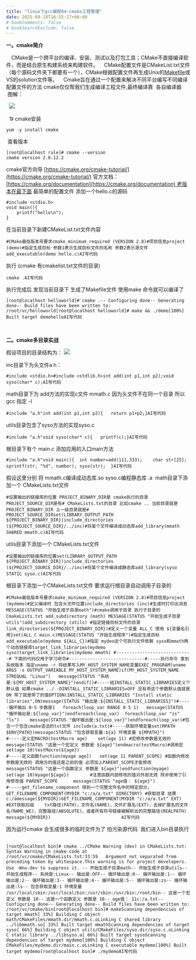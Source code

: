 ```yaml
---
title: "linux下gcc编程04-cmake工程管理"
date: 2025-09-18T16:55:17+08:00
# bookComments: false
# bookSearchExclude: false
---
```


**一。cmake简介**

 
　CMake是一个跨平台的编译、安装、测试以及打包工具；CMake不直接编译软件，而是结合原生构建系统来构建软件。
    CMake配置文件是CMakeList.txt文件（每个源码文件夹下都要有一个），CMake根据配置文件再生成Unix的[Makefile](https://so.csdn.net/so/search?q=Makefile&spm=1001.2101.3001.7020)或VS的solution文件等。
    Cmake旨在通过一个配置来解决不同平台编写不同编译配置文件的方法 cmake仅仅帮我们生成编译工程文件,最终编译靠
  各自编译器
    图解：

 
  ![](https://i-blog.csdnimg.cn/blog_migrate/1fbb72b9128db069fb1f66281a19e9c2.png)

 
  1》 cmake安装 

 
```
yum -y install cmake
```

 
 查看版本

 
```
[root@localhost rule]# cmake --version
cmake version 2.8.12.2
```

 
cmake官方向导 [https://cmake.org/cmake-tutorial/](https://cmake.org/cmake-tutorial/)
 官方文档：[https://cmake.org/documentation](https://cmake.org/documentation) 老版本在最下面
 最简单的配置文件
 添加一个hello.c的源码

 
```
#include <stdio.h>
void main(){
	printf("hello\n");
}
```

 
在当前目录下新建CMakeList.txt文件内容

 
```
#CMake最低版本号要求cmake_minimum_required (VERSION 2.8)#项目信息project (demo)#指定生成目标 参数1表示生成目标文件的名称 参数2表示源文件add_executable(demo hello.c)AI写代码
```

 
执行 (cmake 有cmakelist.txt文件的目录)

 
```
cmake .AI写代码
```

 
执行完成后 发现当前目录下 生成了Makefile文件 使用make 命令就可以编译了

 
```
[root@localhost helloworld]# cmake .-- Configuring done-- Generating done-- Build files have been written to: /root/vc/helloworld[root@localhost helloworld]# make && ./demo[100%] Built target demohelloAI写代码
```

 
 

 
**二。cmake多目录实战**

 
假设项目的目录结构为：
![](https://i-blog.csdnimg.cn/blog_migrate/d5c75ffa32b00246bef63f7c2961c858.png)

 
inc目录下为头文件a.h：

 
```
#include <stdio.h>#include <stdlib.h>int add(int p1,int p2);void syso(char* c);AI写代码
```

 
math目录下为 add方法的实现c文件 mmath.c 因为头文件不在同一个目录 所以gcc 指定 -I

 
```
#include "a.h"int add(int p1,int p2){	return p1+p2;}AI写代码
```

 
utils目录包含了syso方法的实现syso.c

 
```
#include "a.h"void syso(char* c){	printf(c);}AI写代码
```

 
根目录下有个 main.c 添加应用的入口main方法
  

 
```
#include "a.h"void main(){	int number=add(111,333);	char str[25];	sprintf(str, "%d", number);	syso(str);	}AI写代码
```

 
假设这里分别 将 mmath.c编译成动态库.so syso.c编程静态库 .a 
 math目录下添加一个 CMakeLists.txt文件

 
```
#设置输出的链接库的位置 PROJECT_BINARY_DIR是 cmake执行的目录 PROJECT_SOURCE_DIR是有# CMakeLists.txt的目录 比如cmake .. 当前目录就是 PROJECT_BINARY_DIR 上一级目录就是# PROJECT_SOURCE_DIRset(LIBRARY_OUTPUT_PATH  ${PROJECT_BINARY_DIR})include_directories (${PROJECT_SOURCE_DIR}/../inc)#将某个文件编译成动态库add_library(mmath SHARED mmath.c)AI写代码
```

 
utils目录下添加一个 CMakeLists.txt文件

 
```
#设置输出的链接库的位置set(LIBRARY_OUTPUT_PATH  ${PROJECT_BINARY_DIR})include_directories (${PROJECT_SOURCE_DIR}/../inc)#将某个文件编译成静态库add_library(syso STATIC syso.c)AI写代码
```

 
根目录下添加一个CMakeLists.txt文件 要求运行根目录自动调用子目录的
  

 
```
#CMake最低版本号要求cmake_minimum_required (VERSION 2.8)#项目信息project (mydemo)#定义编译时 包含头文件位置include_directories (inc)#生成时打印出消息MESSAGE(STATUS "开始生成子目录math")#cmake调用子目录 执行子目录的 CmakeLists.txt add_subdirectory (math) MESSAGE(STATUS "开始生成子目录utils")add_subdirectory (utils) #指定链接目标文件的目录link_directories(${PROJECT_BINARY_DIR})#定义一个变量 ALL_C 使用 ${变量名引用}set(ALL_C main.c)MESSAGE(STATUS "开始生成程序")#指定生成目标add_executable(mydemo ${ALL_C})#指定 mydeo这个可执行文件依赖 syso和mmath两个动态链接库target_link_libraries(mydemo syso)target_link_libraries(mydemo mmath) #-----------------------------# 下面的代码仅用于学习命令#-----------------------------#-----执行命令 拿到系统版本 指定uname -r 将结果写入MY_HOST_SYSTEM_NAME变量EXEC_PROGRAM(uname ARGS -s OUTPUT_VARIABLE MY_HOST_SYSTEM_NAME)if(MY_HOST_SYSTEM_NAME STREQUAL "Linux")	message(STATUS "系统是:${MY_HOST_SYSTEM_NAME}")endif()#-----给INSTALL_STATIC_LIBRARIES定义个默认值 如果cmake ../ -DINSTALL_STATIC_LIBRARIES=OFF 没有带这个参数默认值就是ON 带了就是带了的值OPTION(INSTALL_STATIC_LIBRARIES "Install static libraries",ON)message(STATUS "输出是:${INSTALL_STATIC_LIBRARIES}")#-----循环输出 0-5 步数是1	foreach(loop_var RANGE 0 5 1)	message(STATUS "循环输出是:${loop_var}")endforeach(loop_var)	 foreach(loop_var "zs" "ls")	message(STATUS "循环输出是:${loop_var}")endforeach(loop_var)#包含一个包含cmake语法的txt文件 include(a.txt)#-----获取环境变量set(MPATH $ENV{PATH})message(STATUS "包含获取变量:${a} 环境变量 ${MPATH}")			 #-----定义宏MACRO(testMacro age)    set(age 11) #宏修改参数是无效的  message(STATUS "这是一个宏定义 参数是 ${age}")endmacro(testMacro)#调用宏set(age 10)testMacro(${age})					  					  #-----定义函数function(myage age])   set(age 11 PARENT_SCOPE) #函数内修改参数是无效的 调用方的值还是之前的值 必须加上PARENT_SCOPE才能修改  message(STATUS "这是一个函数定义 参数是 ${age}")endfunction(myage)	set(age 10)myage(${age})		#注意函数内部修改的值对外部无效 除非使用了引用修改值 PARENT_SCOPE	  message(STATUS "age值： ${age}")					  					  #-----get_filename_component 得到一个完整文件名中的特定部分。					  GET_FILENAME_COMPONENT(MYDIR "c:/a/a.txt" DIRECTORY) #获取目录 结果 c:/amessage(${MYDIR})GET_FILENAME_COMPONENT(MYDIR "c:/a/a.txt" EXT)		#EXT获取后缀 	txt路径(PATH)，文件名(NAME)，文件扩展名(EXT)，去掉扩展名的文件名(NAME_WE)，完整路径(ABSOLUTE)，或者所有符号链接被解析出的完整路径(REALPATH)		  message(${MYDIR})					  		  AI写代码
```

 
因为运行cmake 会生成很多的临时文件为了 怕污染源代码  我们进入bin目录执行 
  

 
```
[root@localhost bin]# cmake ../CMake Warning (dev) in CMakeLists.txt:  Syntax Warning in cmake code at     /root/vc/cmake/CMakeLists.txt:33:59   Argument not separated from preceding token by whitespace.This warning is for project developers.  Use -Wno-dev to suppress it. -- 开始生成子目录math-- 开始生成子目录utils-- 开始生成程序-- 系统是:Linux-- 输出是:OFF-- 循环输出是:0-- 循环输出是:1-- 循环输出是:2-- 循环输出是:3-- 循环输出是:4-- 循环输出是:5-- 循环输出是:zs-- 循环输出是:ls-- 包含获取变量:1 环境变量 /usr/local/sbin:/usr/local/bin:/usr/sbin:/usr/bin:/root/bin-- 这是一个宏定义 参数是 10-- 这是一个函数定义 参数是 10-- age值： 11c:/a.txt-- Configuring done-- Generating done-- Build files have been written to: /root/vc/cmake/bin[root@localhost bin]# makeScanning dependencies of target mmath[ 33%] Building C object math/CMakeFiles/mmath.dir/mmath.c.oLinking C shared library ../libmmath.so[ 33%] Built target mmathScanning dependencies of target syso[ 66%] Building C object utils/CMakeFiles/syso.dir/syso.c.oLinking C static library ../libsyso.a[ 66%] Built target sysoScanning dependencies of target mydemo[100%] Building C object CMakeFiles/mydemo.dir/main.c.oLinking C executable mydemo[100%] Built target mydemo[root@localhost bin]# ./mydemoAI写代码
```
